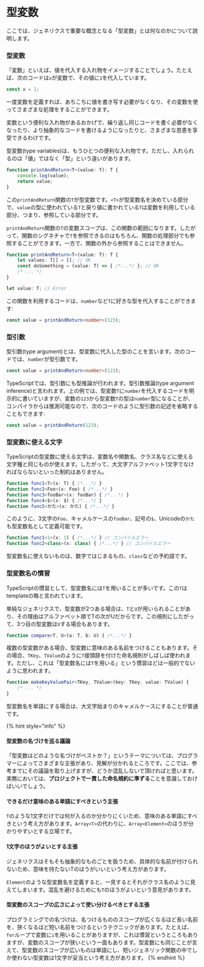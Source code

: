 # 型変数

ここでは、ジェネリクスで重要な概念となる「型変数」とは何なのかについて説明します。

### **型変数**

「変数」といえば、値を代入する入れ物をイメージすることでしょう。たとえば、次のコードは`x`が変数で、その値に`1`を代入しています。

```typescript
const x = 1;
```

一度変数を定義すれば、あちこちに値を書き写す必要がなくなり、その変数を使ってさまざまな処理をすることができます。

変数という便利な入れ物があるおかげで、繰り返し同じコードを書く必要がなくなったり、より抽象的なコードを書けるようになったりと、さまざまな恩恵を享受できるわけです。

型変数\(type variables\)は、もうひとつの便利な入れ物です。ただし、入れられるのは「値」ではなく「型」という違いがあります。

```typescript
function printAndReturn<T>(value: T): T {
    console.log(value);
    return value;
}
```

この`printAndReturn`関数の`T`が型変数です。`<T>`が型変数名を決めている部分で、`value`の型に使われている`T`と戻り値に書かれている`T`は変数を利用している部分、つまり、参照している部分です。

`printAndReturn`関数の`T`の変数スコープは、この関数の範囲になります。したがって、関数のシグネチャで`T`を参照できるのはもちろん、関数の処理部分でも参照することができます。一方で、関数の外から参照することはできません。

```typescript
function printAndReturn<T>(value: T): T {
    let values: T[] = []; // OK
    const doSomething = (value: T) => { /*...*/ }; // OK
    /* ... */
}

let value: T; // Error
```

この関数を利用するコードは、`number`など`T`に好きな型を代入することができます:

```typescript
const value = printAndReturn<number>(123);
```

### 型引数

型引数\(type argument\)とは、型変数に代入した型のことを言います。次のコードでは、`number`が型引数です。

```typescript
const value = printAndReturn<number>(123);
```

TypeScriptでは、型引数にも型推論が行われます。型引数推論\(type argument inference\)と言われます。上の例では、型変数`T`に`number`を代入するコードを明示的に書いていますが、変数の`123`から型変数`T`の型は`number`型になることが、コンパイラからは推測可能なので、次のコードのように型引数の記述を省略することもできます:

```typescript
const value = printAndReturn(123);
```

### **型変数に使える文字**

TypeScriptの型変数に使える文字は、変数名や関数名、クラス名などに使える文字種と同じものが使えます。したがって、大文字アルファベット1文字でなければならないといった制約はありません。

```typescript
function func1<T>(x: T) { /*...*/ }
function func2<Foo>(x: Foo) { /*...*/ }
function func3<fooBar>(x: fooBar) { /*...*/ }
function func4<$>(x: $) { /*...*/ }
function func5<かた>(x: かた) { /*...*/ }
```

このように、3文字の`Foo`、キャメルケースの`fooBar`、記号の`$`、Unicodeの`かた`も型変数名として定義可能です。

```typescript
function func1<1>(x: 1) { /*...*/ } // コンパイルエラー
function func2<class>(x: class) { /*...*/ } // コンパイルエラー
```

型変数名に使えないものは、数字ではじまるもの、`class`などの予約語です。

### **型変数名の慣習**

TypeScriptの慣習として、型変数名には`T`を用いることが多いです。この`T`はtemplateの略と言われています。

単純なジェネリクスで、型変数が2つある場合は、`T`と`U`が用いられることがあり、その理由はアルファベット順でTの次がUだからです。この規則にしたがって、3つ目の型変数は`V`する場合もあります。

```typescript
function compare<T, U>(a: T, b: U) { /*...*/ }
```

複数の型変数がある場合、型変数に意味のある名前をつけることもあります。その場合、`TKey`、`TValue`のように`T`接頭辞を付けた命名規則がしばしば使われます。ただし、これは「型変数名には`T`を用いる」という慣習ほどは一般的でないように思われます。

```typescript
function makeKeyValuePair<TKey, TValue>(key: TKey, value: TValue) {
    /* ... */
}
```

型変数名を単語にする場合は、大文字始まりのキャメルケースにすることが普通です。

{% hint style="info" %}
#### 型変数の名づけを巡る議論

「型変数はどのような名づけがベストか？」というテーマについては、プログラマーによってさまざまな主張があり、見解が分かれるところです。ここでは、参考までにその議論を取り上げますが、どうか混乱しないで頂ければと思います。実務においては、**プロジェクトで一貫した命名規約に準ずる**ことを意識しておけばいいでしょう。

#### できるだけ意味のある単語にすべきという主張

`T`のような1文字だけでは何が入るのか分かりにくいため、意味のある単語にすべきという考え方があります。`Array<T>`の代わりに、`Array<Element>`のほうが分かりやすいとする立場です。

#### 1文字のほうがよいとする主張

ジェネリクスはそもそも抽象的なものごとを扱うため、具体的な名前が付けられないため、意味を持たないTのほうがいいという考え方があります。

`Element`のような型変数名を定義すると、一見するとそれがクラス名のように見えてしまいます。混乱を避けるためにも`T`のほうがよいという意見があります。

#### 型変数のスコープの広さによって使い分けるべきとする主張

プログラミングでの名づけは、名つけるもののスコープが広くなるほど長い名前を、狭くなるほど短い名前をつけるというテクニックがあります。たとえば、`for`ループで変数に`i`を用いることがありますが、これは慣習というところもありますが、変数のスコープが狭いという一面もあります。型変数にも同じことが言えて、型変数のスコープが広いものは単語にし、短いジェネリック関数の中でしか使わない型変数は1文字が妥当という考え方があります。
{% endhint %}

